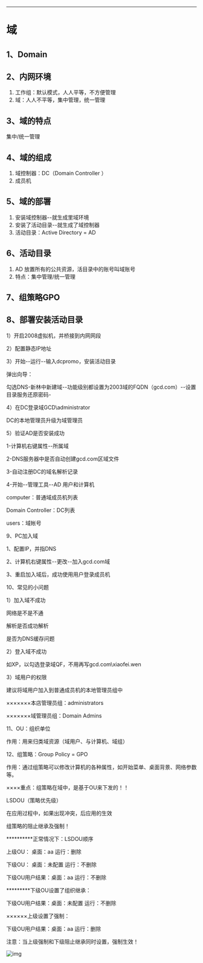 ------

# 域

## 1、Domain

## 2、内网环境

1. 工作组：默认模式，人人平等，不方便管理
2. 域：人人不平等，集中管理，统一管理

## 3、域的特点

集中/统一管理

## 4、域的组成

1. 域控制器：DC（Domain Controller ）
2. 成员机

## 5、域的部署

1. 安装域控制器--就生成里域环境
2. 安装了活动目录--就生成了域控制器
3. 活动目录：Active Directory = AD

## 6、活动目录

1. AD 放置所有的公共资源，活目录中的账号叫域账号
2. 特点：集中管理/统一管理

## 7、组策略GPO

## 8、部署安装活动目录

1）开启2008虚拟机，并桥接到内网网段

2）配置静态IP地址

3）开始--运行--输入dcpromo，安装活动目录

弹出向导：

勾选DNS-新林中新建域--功能级别都设置为2003域的FQDN（gcd.com）--设置目录服务还原密码-

4）在DC登录域GCD\administrator

DC的本地管理员升级为域管理员

5）验证AD是否安装成功

  1-计算机右键属性--所属域

  2-DNS服务器中是否自动创建gcd.com区域文件

  3-自动注册DC的域名解析记录

  4-开始--管理工具--AD 用户和计算机



computer：普通域成员机列表



Domain Controller：DC列表



users：域帐号

9、PC加入域

1、配置IP，并指DNS

2、计算机右键属性--更改--加入gcd.com域

3、重启加入域后，成功使用用户登录成员机

10、常见的小问题

1）加入域不成功



网络是不是不通



解析是否成功解析



是否为DNS缓存问题



2）登入域不成功



如XP，以勾选登录域QF，不用再写gcd.com\xiaofei.wen



3）域用户的权限



建议将域用户加入到普通成员机的本地管理员组中



×××××××本店管理员组：administrators



×××××××域管理员组：Domain Admins

11、OU：组织单位

作用：用来归类域资源（域用户、与计算机、域组）

12、组策略：Group Policy = GPO

作用：通过组策略可以修改计算机的各种属性，如开始菜单、桌面背景、网络参数等。

××××重点：组策略在域中，是基于OU来下发的！！

LSDOU（策略优先级）

在应用过程中，如果出现冲突，后应用的生效

组策略的阻止继承及强制！

**********正常情况下：LSDOU顺序



上级OU： 桌面：aa 运行：删除



下级OU： 桌面：未配置 运行：不删除



下级OU用户结果：桌面：aa 运行：不删除



*********下级OU设置了组织继承：



下级OU用户结果：桌面：未配置 运行：不删除



××××××上级设置了强制：



下级OU用户结果：桌面：aa 运行：删除



注意：当上级强制和下级阻止继承同时设置，强制生效！

![img](file:///C:\Users\ADMINI~1\AppData\Local\Temp\ksohtml1512\wps1.jpg) 